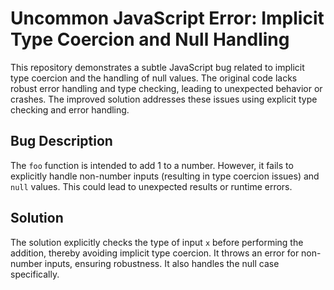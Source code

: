 # Uncommon JavaScript Error: Implicit Type Coercion and Null Handling

This repository demonstrates a subtle JavaScript bug related to implicit type coercion and the handling of null values. The original code lacks robust error handling and type checking, leading to unexpected behavior or crashes. The improved solution addresses these issues using explicit type checking and error handling.

## Bug Description

The `foo` function is intended to add 1 to a number.  However, it fails to explicitly handle non-number inputs (resulting in type coercion issues) and `null` values. This could lead to unexpected results or runtime errors.

## Solution

The solution explicitly checks the type of input `x` before performing the addition, thereby avoiding implicit type coercion. It throws an error for non-number inputs, ensuring robustness. It also handles the null case specifically.